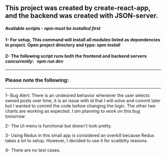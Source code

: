 ## This project was created by create-react-app, and the backend was created with JSON-server.

#### Available scripts - *npm must be installed first*

#### 1- For setup, This command will install all modules listed as dependencies in project. Open project directory and type: *npm install*
#### 2- The following script runs both the frontend and backend servers *concurrently*:  &nbsp; *npm run dev* 

---

### Please note the following:

---

1- Bug Alert:  There is an undesired behavior whenever the user selects owned posts over time, it is an issue with id that I will solve and commit later but I wanted to commit the code before changing the logic. The other two charts are working as expected. *I am planning to work on this bug tomorrow*

2- The UI menu is functional but doesn't look pretty.

3- Using Redux in this small app is considered an overkill because Redux takes a lot to setup. However, I decided to use it for scalibilty reasons. 

4- There are no test cases.
